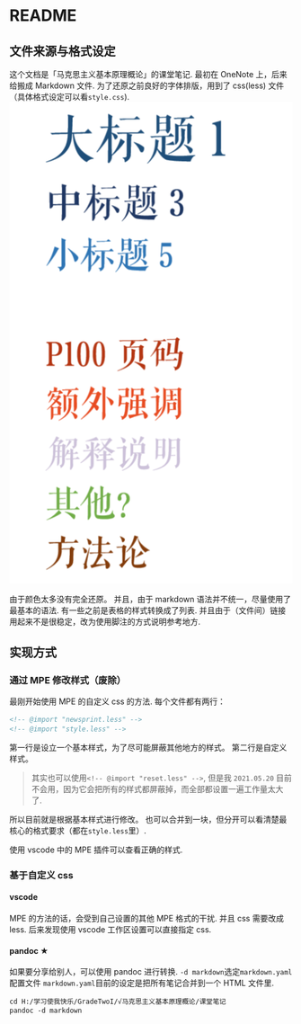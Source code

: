 # README

## 文件来源与格式设定

这个文档是「马克思主义基本原理概论」的课堂笔记.
最初在 OneNote 上，后来给搬成 Markdown 文件.
为了还原之前良好的字体排版，用到了 css(less) 文件（具体格式设定可以看`style.css`).
![alt](assets/README/2021-05-20-17-41-22.png)

由于颜色太多没有完全还原。
并且，由于 markdown 语法并不统一，尽量使用了最基本的语法. 有一些之前是表格的样式转换成了列表.
并且由于（文件间）链接用起来不是很稳定，改为使用脚注的方式说明参考地方.

## 实现方式

### 通过 MPE 修改样式（废除）

最刚开始使用 MPE 的自定义 css 的方法.
每个文件都有两行：

```HTML
<!-- @import "newsprint.less" -->
<!-- @import "style.less" -->
```

第一行是设立一个基本样式，为了尽可能屏蔽其他地方的样式。
第二行是自定义样式。
> 其实也可以使用`<!-- @import "reset.less" -->`, 但是我 `2021.05.20` 目前不会用，因为它会把所有的样式都屏蔽掉，而全部都设置一遍工作量太大了.

所以目前就是根据基本样式进行修改。
也可以合并到一块，但分开可以看清楚最核心的格式要求（都在`style.less`里）.

使用 vscode 中的 MPE 插件可以查看正确的样式.

### 基于自定义 css

#### vscode

MPE 的方法的话，会受到自己设置的其他 MPE 格式的干扰. 并且 css 需要改成 less. 后来发现使用 vscode 工作区设置可以直接指定 css.

#### pandoc **★**

如果要分享给别人，可以使用 pandoc 进行转换.
`-d markdown`选定`markdown.yaml`配置文件
`markdown.yaml`目前的设定是把所有笔记合并到一个 HTML 文件里.

```shell
cd H:/学习使我快乐/GradeTwoI/√马克思主义基本原理概论/课堂笔记
pandoc -d markdown
```
